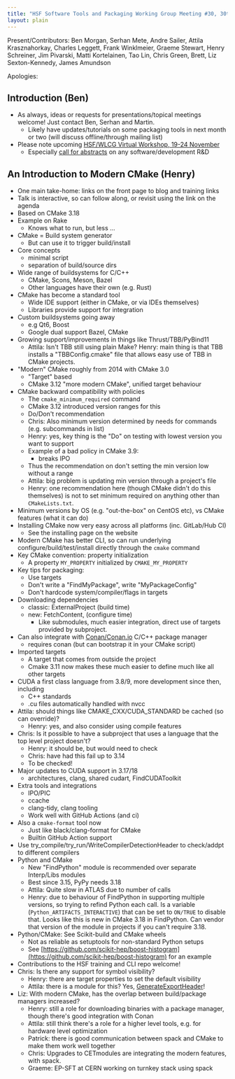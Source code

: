 ```yaml
---
title: "HSF Software Tools and Packaging Working Group Meeting #30, 30th September 2020"
layout: plain
---
```


Present/Contributors: Ben Morgan, Serhan Mete, Andre Sailer, Attila Krasznahorkay, Charles Leggett, Frank Winklmeier, Graeme Stewart, Henry Schreiner, Jim Pivarski, Matti Kortelainen, Tao Lin, Chris Green, Brett, Liz Sexton-Kennedy, James Amundson

Apologies: 

## Introduction (Ben)
- As always, ideas or requests for presentations/topical meetings welcome! Just contact Ben, Serhan and Martin.
    - Likely have updates/tutorials on some packaging tools in next month or two (will discuss offline/through mailing list)
- Please note upcoming [HSF/WLCG Virtual Workshop, 19-24 November](https://indico.cern.ch/event/941278/)
    - Especially [call for abstracts](https://indico.cern.ch/event/941278/abstracts/) on any software/development R&D


## An Introduction to Modern CMake (Henry)
- One main take-home: links on the front page to blog and training links
- Talk is interactive, so can follow along, or revisit using the link on the agenda
- Based on CMake 3.18
- Example on Rake
    - Knows what to run, but less ...
- CMake = Build system generator
    - But can use it to trigger build/install
- Core concepts
    - minimal script
    - separation of build/source dirs
- Wide range of buildsystems for C/C++
    - CMake, Scons, Meson, Bazel 
    - Other languages have their own (e.g. Rust)
- CMake has become a standard tool
    - Wide IDE support (either in CMake, or via IDEs themselves)
    - Libraries provide support for integration
- Custom buildsystems going away
    - e.g Qt6, Boost
    - Google dual support Bazel, CMake
- Growing support/improvements in things like Thrust/TBB/PyBind11
    - Attila: Isn't TBB still using plain Make? Henry: main thing is that TBB installs a "TBBConfig.cmake" file that allows easy use of TBB in CMake projects.
- "Modern" CMake roughly from 2014 with CMake 3.0
    - "Target" based
    - CMake 3.12 "more modern CMake", unified target behaviour
- CMake backward compatibility with policies
    - The `cmake_minimum_required` command
    - CMake 3.12 introduced version ranges for this
    - Do/Don't recommendation
    - Chris: Also minimum version determined by needs for commands (e.g. subcommands in list)
    - Henry: yes, key thing is the "Do" on testing with lowest version you want to support
    - Example of a bad policy in CMake 3.9:
        - breaks IPO
    - Thus the recommendation on don't setting the min version low without a range
    - Attila: big problem is updating min version through a project's file
    - Henry: one recommendation here (though CMake didn't do this themselves) is not to set minimum required on anything other than `CMakeLists.txt`.
- Minimum versions by OS (e.g. "out-the-box" on CentOS etc), vs CMake features (what it can do)
- Installing CMake now very easy across all platforms (inc. GitLab/Hub CI)
    - See the installing page on the website
- Modern CMake has better CLI, so can run underlying configure/build/test/install directly through the `cmake` command
- Key CMake convention: property initialization
    - A property `MY_PROPERTY` initialized by `CMAKE_MY_PROPERTY`
- Key tips for packaging:
    - Use targets
    - Don't write a "FindMyPackage", write "MyPackageConfig"
    - Don't hardcode system/compiler/flags in targets
- Downloading dependencies
    - classic: ExternalProject (build time)
    - new: FetchContent, (configure time)
        - Like submodules, much easier integration, direct use of targets provided by subproject.
- Can also integrate with [Conan/Conan.io](https://conan.io) C/C++ package manager
    - requires conan (but can bootstrap it in your CMake script)
- Imported targets
    - A target that comes from outside the project
    - Cmake 3.11 now makes these much easier to define much like all other targets
- CUDA a first class language from 3.8/9, more development since then, including
    - C++ standards
    - .cu files automatically handled with nvcc
- Attila: should things like CMAKE_CXX/CUDA_STANDARD be cached (so can override)?
    - Henry: yes, and also consider using compile features
- Chris: Is it possible to have a subproject that uses a language that the top level project doesn't?
    - Henry: it should be, but would need to check
    - Chris: have had this fail up to 3.14
    - To be checked!
- Major updates to CUDA support in 3.17/18
    - architectures, clang, shared cudart, FindCUDAToolkit
- Extra tools and integrations
    - IPO/PIC
    - ccache
    - clang-tidy, clang tooling
    - Work well with GitHub Actions (and ci)
- Also a `cmake-format` tool now
    - Just like black/clang-format for CMake
    - Builtin GitHub Action support
- Use try_compile/try_run/WriteCompilerDetectionHeader to check/addpt to different compilers
- Python and CMake
    - New "FindPython" module is recommended over separate Interp/Libs modules
    - Best since 3.15, PyPy needs 3.18
    - Attila: Quite slow in ATLAS due to number of calls
    - Henry: due to behaviour of FindPython in supporting multiple versions, so trying to refind Python each call. Is a variable (`Python_ARTIFACTS_INTERACTIVE`) that can be set to `ON/TRUE` to disable that. Looks like this is new in CMake 3.18 in FindPython. Can vendor that version of the module in projects if you can't require 3.18.
- Python/CMake: See Scikit-build and CMake wheels
    - Not as reliable as setuptools for non-standard Python setups
    - See [https://github.com/scikit-hep/boost-histogram](https://github.com/scikit-hep/boost-histogram) for an example
- Contributions to the HSF training and CLI repo welcome!
- Chris: Is there any support for symbol visibility?
    - Henry: there are target properties to set the default visibility
    - Attila: there is a module for this? Yes, [GenerateExportHeader](https://cmake.org/cmake/help/latest/module/GenerateExportHeader.html)!
- Liz: With modern CMake, has the overlap between build/package managers increased?
    - Henry: still a role for downloading binaries with a package manager, though there's good integration with Conan
    - Attila: still think there's a role for a higher level tools, e.g. for hardware level optimization
    - Patrick: there is good communication between spack and CMake to make them work well together
    - Chris: Upgrades to CETmodules are integrating the modern features, with spack.
    - Graeme: EP-SFT at CERN working on turnkey stack using spack
